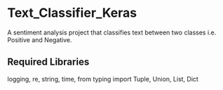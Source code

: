 # Text_Classifier_Keras
A sentiment analysis project that classifies text between two classes i.e. Positive and Negative. 

## Required Libraries
logging,
 re,
 string,
  time,
 from typing import Tuple, Union, List, Dict


